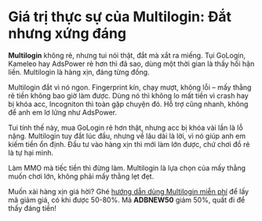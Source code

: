 # Giá trị thực sự của Multilogin: Đắt nhưng xứng đáng

**Multilogin** không rẻ, nhưng tui nói thật, đắt mà xắt ra miếng. Tụi GoLogin, Kameleo hay AdsPower rẻ hơn thì đã sao, dùng một thời gian là thấy hối hận liền. Multilogin là hàng xịn, đáng từng đồng.

Multilogin đắt vì nó ngon. Fingerprint kín, chạy mượt, không lỗi – mấy thằng rẻ tiền không bao giờ làm được. Dùng nó thì không lo mất tiền vì crash hay bị khóa acc, Incogniton thì toàn gặp chuyện đó. Hỗ trợ cũng nhanh, không để anh em lơ lửng như AdsPower.

Tui tính thế này, mua GoLogin rẻ hơn thật, nhưng acc bị khóa vài lần là lỗ nặng. Multilogin tuy đắt lúc đầu, nhưng về lâu dài là lời, vì nó giúp anh em kiếm tiền ổn định. Đầu tư vào hàng xịn thì mới làm lớn được, chứ chơi đồ rẻ là tự hại mình.

Làm MMO mà tiếc tiền thì đừng làm. Multilogin là lựa chọn của mấy thằng muốn chơi lớn, không phải mấy thằng lẹt đẹt.

Muốn xài hàng xịn giá hời? Ghé [hướng dẫn dùng Multilogin miễn phí](https://adblogin.com/huong-dan-su-dung-multi-mien-phi/) để lấy mã giảm giá, có khi được 50-80%. Mã **ADBNEW50** giảm 50%, quất đi để thấy đáng tiền!